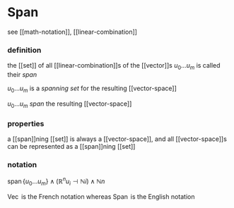 # Span

see [[math-notation]], [[linear-combination]]

### definition

the [[set]] of all [[linear-combination]]s of the [[vector]]s $u_0 \dots u_m$ is called their _span_

$u_0 \dots u_m$ is a _spanning set_ for the resulting [[vector-space]]

$u_0 \dots u_m$ _span_ the resulting [[vector-space]]

### properties

a [[span]]ning [[set]] is always a [[vector-space]], and all [[vector-space]]s can be represented as a [[span]]ning [[set]]

### notation

$\operatorname{span} \lbrace u_0 \dots u_m \rbrace \land (\mathbb R^n u_i \dashv \mathbb N i) \land \mathbb N n$

$\operatorname{Vec}$ is the French notation whereas $\operatorname{Span}$ is the English notation
